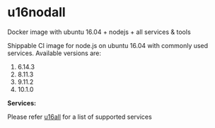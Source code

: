 # u16nodall
Docker image with ubuntu 16.04 + nodejs + all services &amp; tools

Shippable CI image for node.js on ubuntu 16.04 with commonly used services. Available versions are:



  1.  6.14.3
  2.  8.11.3
  3.  9.11.2
  4.  10.1.0
  

  
**Services:**

Please refer [u16all](https://github.com/dry-dock/u16all) for a list of supported services
